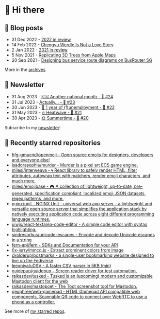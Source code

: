# 👋 Hi there

## 📝 Blog posts

<!-- feed start -->
- 31 Dec 2022 - [2022 in review](https://cheeaun.com/blog/2022/12/2022-in-review/)
- 14 Feb 2022 - [Chengyu Wordle Is Not a Love Story](https://cheeaun.com/blog/2022/02/chengyu-wordle-is-not-a-love-story/)
- 2 Jan 2022 - [2021 in review](https://cheeaun.com/blog/2022/01/2021-in-review/)
- 5 Nov 2021 - [Replicating 3D Trees from Apple Maps](https://cheeaun.com/blog/2021/11/replicating-3d-trees-apple-maps/)
- 20 Sep 2021 - [Designing bus service route diagrams on BusRouter SG](https://cheeaun.com/blog/2021/09/bus-service-route-diagrams-busrouter-sg/)
<!-- feed end -->

More in the [archives](https://cheeaun.com/blog/archives/).

## 📰 Newsletter

<!-- newsletter start -->
- 31 Aug 2023 - [🇸🇬 Another national month - 🥫 #24](https://cheeaun.substack.com/p/another-national-month-24)
- 31 Jul 2023 - [Actually… - 🥫 #23](https://cheeaun.substack.com/p/actually-23)
- 30 Jun 2023 - [🎂 1 year of (f)unemployment - 🥫 #22](https://cheeaun.substack.com/p/1-year-of-funemployment-22)
- 31 May 2023 - [🔥 Heatwave - 🥫 #21](https://cheeaun.substack.com/p/heatwave-21)
- 30 Apr 2023 - [🌞 Summertime - 🥫 #20](https://cheeaun.substack.com/p/summertime-20)
<!-- newsletter end -->

Subscribe to my [newsletter](https://cheeaun.substack.com/)!

## 🌟 Recently starred repositories

<!-- starred repos start -->
- [hfg-gmuend/openmoji - Open source emojis for designers, developers and everyone else!](https://github.com/hfg-gmuend/openmoji)
- [isadorasophia/murder - Murder is a pixel art ECS game engine.](https://github.com/isadorasophia/murder)
- [milesj/interweave - 🌀 React library to safely render HTML, filter attributes, autowrap text with matchers, render emoji characters, and much more.](https://github.com/milesj/interweave)
- [milesj/emojibase - 🎮 A collection of lightweight, up-to-date, pre-generated, specification compliant, localized emoji JSON datasets, regex patterns, and more.](https://github.com/milesj/emojibase)
- [nginx/unit - NGINX Unit - universal web app server - a lightweight and versatile open source server that simplifies the application stack by natively executing application code across eight different programming language runtimes.](https://github.com/nginx/unit)
- [uiwjs/react-textarea-code-editor - A simple code editor with syntax highlighting.](https://github.com/uiwjs/react-textarea-code-editor)
- [sindresorhus/unicode-escapes - Encode and decode Unicode escapes in a string](https://github.com/sindresorhus/unicode-escapes)
- [fern-api/fern - SDKs and Documentation for your API](https://github.com/fern-api/fern)
- [0x-jerry/mmcq.js - Extract prominent colors from image](https://github.com/0x-jerry/mmcq.js)
- [ckolderup/postmarks - a single-user bookmarking website designed to live on the Fediverse](https://github.com/ckolderup/postmarks)
- [leeoniya/uDSV - A faster CSV parser in 5KB (min)](https://github.com/leeoniya/uDSV)
- [guidepup/guidepup - Screen reader driver for test automation.](https://github.com/guidepup/guidepup)
- [raikasdev/tusked - Tusked is an (upcoming) modern and customizable Mastodon client for the web](https://github.com/raikasdev/tusked)
- [raikasdev/mastopoet - The Toot screenshot tool for Mastodon.](https://github.com/raikasdev/mastopoet)
- [geophree/web-gamepad - HTML Gamepad API compatible web components. Scannable QR code to connect over WebRTC to use a phone as a controller.](https://github.com/geophree/web-gamepad)
<!-- starred repos end -->

See more of [my starred repos](https://github.com/stars/cheeaun/).

